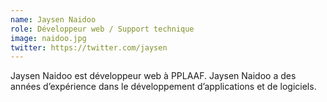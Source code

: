 ```yaml
---
name: Jaysen Naidoo
role: Développeur web / Support technique
image: naidoo.jpg
twitter: https://twitter.com/jaysen
---
```

Jaysen Naidoo est développeur web à PPLAAF. Jaysen Naidoo a des années d’expérience dans le développement d’applications et de logiciels.
